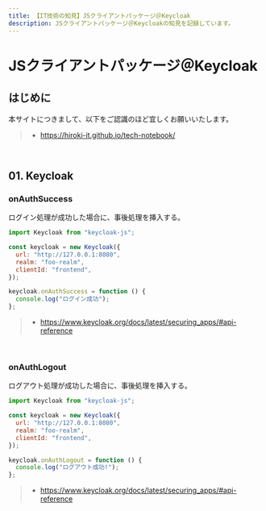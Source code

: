 ```yaml
---
title: 【IT技術の知見】JSクライアントパッケージ＠Keycloak
description: JSクライアントパッケージ＠Keycloakの知見を記録しています。
---
```


# JSクライアントパッケージ＠Keycloak

## はじめに

本サイトにつきまして、以下をご認識のほど宜しくお願いいたします。

> - https://hiroki-it.github.io/tech-notebook/

<br>

## 01. Keycloak

### onAuthSuccess

ログイン処理が成功した場合に、事後処理を挿入する。

```javascript
import Keycloak from "keycloak-js";

const keycloak = new Keycloak({
  url: "http://127.0.0.1:8080",
  realm: "foo-realm",
  clientId: "frontend",
});

keycloak.onAuthSuccess = function () {
  console.log("ログイン成功");
};
```

> - https://www.keycloak.org/docs/latest/securing_apps/#api-reference

<br>

### onAuthLogout

ログアウト処理が成功した場合に、事後処理を挿入する。

```javascript
import Keycloak from "keycloak-js";

const keycloak = new Keycloak({
  url: "http://127.0.0.1:8080",
  realm: "foo-realm",
  clientId: "frontend",
});

keycloak.onAuthLogout = function () {
  console.log("ログアウト成功!");
};
```

> - https://www.keycloak.org/docs/latest/securing_apps/#api-reference

<br>
